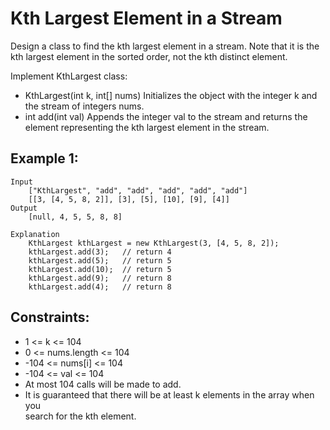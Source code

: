 # Kth Largest Element in a Stream

Design a class to find the kth largest element in a stream. Note that it is the  
kth largest element in the sorted order, not the kth distinct element.

Implement KthLargest class:

* KthLargest(int k, int[] nums) Initializes the object with the integer k and  
the stream of integers nums.
* int add(int val) Appends the integer val to the stream and returns the  
element representing the kth largest element in the stream.

## Example 1:

    Input
        ["KthLargest", "add", "add", "add", "add", "add"]
        [[3, [4, 5, 8, 2]], [3], [5], [10], [9], [4]]
    Output
        [null, 4, 5, 5, 8, 8]

    Explanation
        KthLargest kthLargest = new KthLargest(3, [4, 5, 8, 2]);
        kthLargest.add(3);   // return 4
        kthLargest.add(5);   // return 5
        kthLargest.add(10);  // return 5
        kthLargest.add(9);   // return 8
        kthLargest.add(4);   // return 8

## Constraints:

* 1 <= k <= 104
* 0 <= nums.length <= 104
* -104 <= nums[i] <= 104
* -104 <= val <= 104
* At most 104 calls will be made to add.
* It is guaranteed that there will be at least k elements in the array when you  
search for the kth element.

